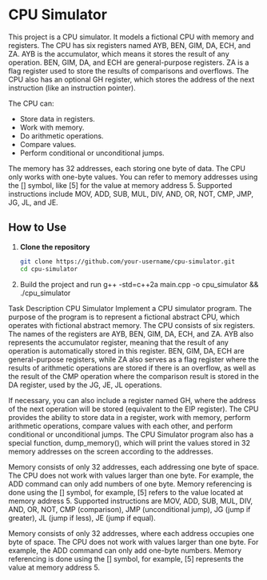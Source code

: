 # CPU Simulator

This project is a CPU simulator. It models a fictional CPU with memory and registers. The CPU has six registers named AYB, BEN, GIM, DA, ECH, and ZA. AYB is the accumulator, which means it stores the result of any operation. BEN, GIM, DA, and ECH are general-purpose registers. ZA is a flag register used to store the results of comparisons and overflows. The CPU also has an optional GH register, which stores the address of the next instruction (like an instruction pointer).

The CPU can:
- Store data in registers.
- Work with memory.
- Do arithmetic operations.
- Compare values.
- Perform conditional or unconditional jumps.

The memory has 32 addresses, each storing one byte of data. The CPU only works with one-byte values. You can refer to memory addresses using the [] symbol, like [5] for the value at memory address 5. Supported instructions include MOV, ADD, SUB, MUL, DIV, AND, OR, NOT, CMP, JMP, JG, JL, and JE.

## How to Use

1. **Clone the repository**
   ```bash
   git clone https://github.com/your-username/cpu-simulator.git
   cd cpu-simulator
2. Build the project and run
	g++ -std=c++2a main.cpp -o cpu_simulator && ./cpu_simulator



Task Description
CPU Simulator
Implement a CPU simulator program. The purpose of the program is to represent a fictional abstract CPU, which operates with fictional abstract memory. The CPU consists of six registers. The names of the registers are AYB, BEN, GIM, DA, ECH, and ZA. AYB also represents the accumulator register, meaning that the result of any operation is automatically stored in this register. BEN, GIM, DA, ECH are general-purpose registers, while ZA also serves as a flag register where the results of arithmetic operations are stored if there is an overflow, as well as the result of the CMP operation where the comparison result is stored in the DA register, used by the JG, JE, JL operations.

If necessary, you can also include a register named GH, where the address of the next operation will be stored (equivalent to the EIP register). The CPU provides the ability to store data in a register, work with memory, perform arithmetic operations, compare values with each other, and perform conditional or unconditional jumps. The CPU Simulator program also has a special function, dump_memory(), which will print the values stored in 32 memory addresses on the screen according to the addresses.

Memory consists of only 32 addresses, each addressing one byte of space. The CPU does not work with values larger than one byte. For example, the ADD command can only add numbers of one byte. Memory referencing is done using the [] symbol, for example, [5] refers to the value located at memory address 5. Supported instructions are MOV, ADD, SUB, MUL, DIV, AND, OR, NOT, CMP (comparison), JMP (unconditional jump), JG (jump if greater), JL (jump if less), JE (jump if equal).

Memory consists of only 32 addresses, where each address occupies one byte of space. The CPU does not work with values larger than one byte. For example, the ADD command can only add one-byte numbers. Memory referencing is done using the [] symbol, for example, [5] represents the value at memory address 5.
